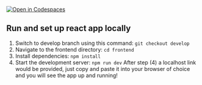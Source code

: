 [![Open in Codespaces](https://classroom.github.com/assets/launch-codespace-2972f46106e565e64193e422d61a12cf1da4916b45550586e14ef0a7c637dd04.svg)](https://classroom.github.com/open-in-codespaces?assignment_repo_id=19992657)

## Run and set up react app locally

1. Switch to develop branch using this command: ```git checkout develop```
2. Navigate to the frontend directory: ```cd frontend```
3. Install dependencies: ```npm install``` 
4. Start the development server: ```npm run dev```
After step (4) a localhost link would be provided, just  copy and paste it into your browser of choice and you will see the app up and running!
